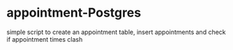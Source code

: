 # appointment-Postgres
simple script to create an appointment table, insert appointments and check if appointment times clash
